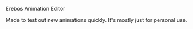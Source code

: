 Erebos Animation Editor

Made to test out new animations quickly.  It's mostly just for personal use.

